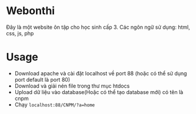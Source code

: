 # Webonthi
Đây là một website ôn tập cho học sinh cấp 3. Các ngôn ngữ sử dụng: html, css, js, php
# Usage
- Download apache và cài đặt localhost về port 88 (hoặc có thể sử dụng port default là port 80)
- Download và giải nén file trong thư mục htdocs
- Upload dữ liệu vào database(Hoặc có thể tạo database mới) có tên là cnpm
- Chạy `localhost:88/CNPM/?a=home`
